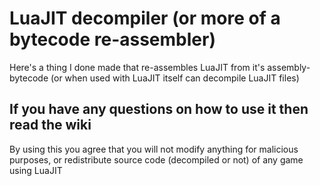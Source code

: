 LuaJIT decompiler (or more of a bytecode re-assembler)
======================================================

Here's a thing I done made that re-assembles LuaJIT from it's assembly-bytecode (or when used with LuaJIT itself can decompile LuaJIT files)


## If you have any questions on how to use it then read the wiki ##

By using this you agree that you will not modify anything for malicious purposes, or redistribute source code (decompiled or not) of any game using LuaJIT
